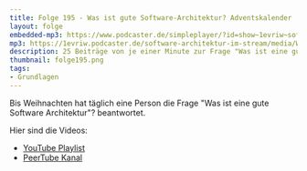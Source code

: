 ```yaml
---
title: Folge 195 - Was ist gute Software-Architektur? Adventskalender
layout: folge
embedded-mp3: https://www.podcaster.de/simpleplayer/?id=show~1evriw~software-architektur-im-stream~pod-82fc59c24529b4a05724a414b8&v=1705077761
mp3: https://1evriw.podcaster.de/software-architektur-im-stream/media/Was_ist_gute_Software_Architektur.mp3
description: 25 Beiträge von je einer Minute zur Frage "Was ist eine gute Software-Architektur?"
thumbnail: folge195.png
tags:
- Grundlagen
---
```


Bis Weihnachten hat täglich eine Person die Frage "Was ist
eine gute Software Architektur"? beantwortet.

Hier sind die Videos:

* [YouTube Playlist](https://www.youtube.com/playlist?list=PLeXlULyOtEnd9MYxCeqDxvVQj0Q1_vGXS)
* [PeerTube Kanal](https://tube.tchncs.de/c/software_architektur_adventskalendar_2023/videos)

